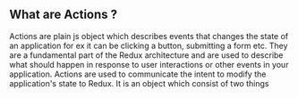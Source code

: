 ## What are Actions ? 
Actions are plain js object which describes events that changes the state of an application for ex it can be clicking a button, submitting a form etc. They are a fundamental part of the Redux architecture and are used to describe what should happen in response to user interactions or other events in your application. Actions are used to communicate the intent to modify the application's state to Redux. It is an object which consist of two things 
